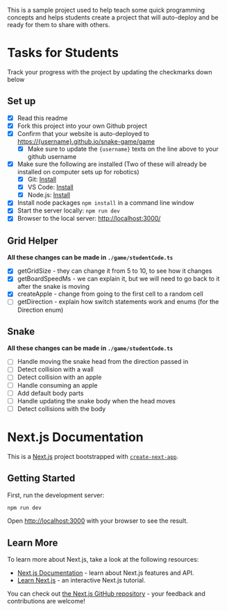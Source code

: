 
This is a sample project used to help teach some quick programming concepts and helps students create a project that will auto-deploy and be ready for them to share with others.

# Tasks for Students

Track your progress with the project by updating the checkmarks down below

## Set up
- [x] Read this readme
- [x] Fork this project into your own Github project
- [x] Confirm that your website is auto-deployed to [https://{username}.github.io/snake-game/game](https://happylogs.github.io/Snake-Game/) 
  - [x] Make sure to update the `{username}` texts on the line above to your github username
- [x] Make sure the following are installed (Two of these will already be installed on computer sets up for robotics)
  - [x] Git: [Install](https://git-scm.com/downloads)
  - [x] VS Code: [Install](https://code.visualstudio.com/download)
  - [x] Node.js: [Install](https://nodejs.org/en/)
- [x] Install node packages `npm install` in a command line window
- [x] Start the server locally: `npm run dev`
- [x] Browser to the local server: [http://localhost:3000/](http://localhost:3000/)

## Grid Helper

**All these changes can be made in `./game/studentCode.ts`**

- [x] getGridSize - they can change it from 5 to 10, to see how it changes
- [x] getBoardSpeedMs - we can explain it, but we will need to go back to it after the snake is moving
- [x] createApple - change from going to the first cell to a random cell
- [ ] getDirection - explain how switch statements work and enums (for the Direction enum)

## Snake

**All these changes can be made in `./game/studentCode.ts`**

- [ ] Handle moving the snake head from the direction passed in
- [ ] Detect collision with a wall
- [ ] Detect collision with an apple
- [ ] Handle consuming an apple
- [ ] Add default body parts
- [ ] Handle updating the snake body when the head moves
- [ ] Detect collisions with the body

# Next.js Documentation

This is a [Next.js](https://nextjs.org/) project bootstrapped with [`create-next-app`](https://github.com/vercel/next.js/tree/canary/packages/create-next-app).

## Getting Started

First, run the development server:

```bash
npm run dev
```

Open [http://localhost:3000](http://localhost:3000) with your browser to see the result.

## Learn More

To learn more about Next.js, take a look at the following resources:

- [Next.js Documentation](https://nextjs.org/docs) - learn about Next.js features and API.
- [Learn Next.js](https://nextjs.org/learn) - an interactive Next.js tutorial.

You can check out [the Next.js GitHub repository](https://github.com/vercel/next.js/) - your feedback and contributions are welcome!

